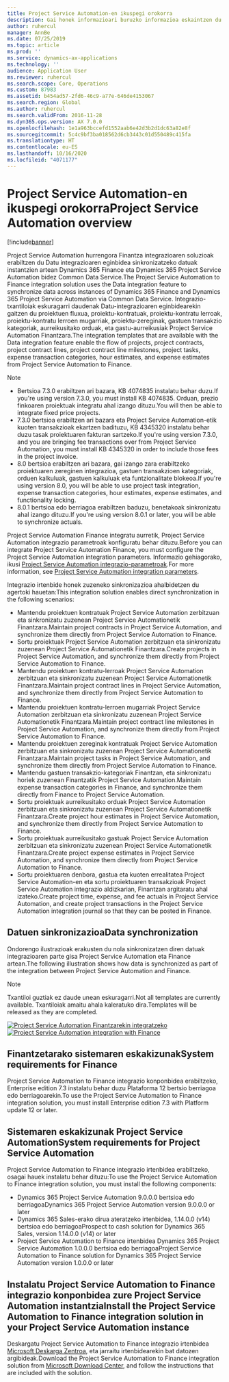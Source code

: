 ```yaml
---
title: Project Service Automation-en ikuspegi orokorra
description: Gai honek informazioari buruzko informazioa eskaintzen du Dynamics 365 Project Service Automation hurrengora Dynamics 365 Finance integrazio irtenbidea.
author: ruhercul
manager: AnnBe
ms.date: 07/25/2019
ms.topic: article
ms.prod: ''
ms.service: dynamics-ax-applications
ms.technology: ''
audience: Application User
ms.reviewer: ruhercul
ms.search.scope: Core, Operations
ms.custom: 87983
ms.assetid: b454ad57-2fd6-46c9-a77e-646de4153067
ms.search.region: Global
ms.author: ruhercul
ms.search.validFrom: 2016-11-28
ms.dyn365.ops.version: AX 7.0.0
ms.openlocfilehash: 1e1a963bccefd1552aab6e42d3b2d1dc63a82e8f
ms.sourcegitcommit: 5c4c9bf3ba018562d6cb3443c01d550489c415fa
ms.translationtype: HT
ms.contentlocale: eu-ES
ms.lasthandoff: 10/16/2020
ms.locfileid: "4071177"
---
```

# <a name="project-service-automation-overview"></a><span data-ttu-id="008db-103">Project Service Automation-en ikuspegi orokorra</span><span class="sxs-lookup"><span data-stu-id="008db-103">Project Service Automation overview</span></span>

[!include[banner](../includes/banner.md)]

<span data-ttu-id="008db-104">Project Service Automation hurrengora Finantza integrazioaren soluzioak erabiltzen du Datu integrazioaren eginbidea sinkronizatzeko datuak instantzien artean Dynamics 365 Finance eta Dynamics 365 Project Service Automation bidez Common Data Service.</span><span class="sxs-lookup"><span data-stu-id="008db-104">The Project Service Automation to Finance integration solution uses the Data integration feature to synchronize data across instances of Dynamics 365 Finance and Dynamics 365 Project Service Automation via Common Data Service.</span></span> <span data-ttu-id="008db-105">Integrazio-txantiloiak eskuragarri daudenak Datu-integrazioaren eginbidearekin gaitzen du proiektuen fluxua, proiektu-kontratuak, proiektu-kontratu lerroak, proiektu-kontratu lerroen mugarriak, proiektu-zereginak, gastuen transakzio kategoriak, aurreikusitako orduak, eta gastu-aurreikusiak Project Service Automation Finantzara.</span><span class="sxs-lookup"><span data-stu-id="008db-105">The integration templates that are available with the Data integration feature enable the flow of projects, project contracts, project contract lines, project contract line milestones, project tasks, expense transaction categories, hour estimates, and expense estimates from Project Service Automation to Finance.</span></span>

> [!NOTE]
> - <span data-ttu-id="008db-106">Bertsioa 7.3.0 erabiltzen ari bazara, KB 4074835 instalatu behar duzu.</span><span class="sxs-lookup"><span data-stu-id="008db-106">If you're using version 7.3.0, you must install KB 4074835.</span></span> <span data-ttu-id="008db-107">Orduan, prezio finkoaren proiektuak integratu ahal izango dituzu.</span><span class="sxs-lookup"><span data-stu-id="008db-107">You will then be able to integrate fixed price projects.</span></span>
> - <span data-ttu-id="008db-108">7.3.0 bertsioa erabiltzen ari bazara eta Project Service Automation-etik kuoten transakzioak ekartzen badituzu, KB 4345320 instalatu behar duzu tasak proiektuaren fakturan sartzeko.</span><span class="sxs-lookup"><span data-stu-id="008db-108">If you're using version 7.3.0, and you are bringing fee transactions over from Project Service Automation, you must install KB 4345320 in order to include those fees in the project invoice.</span></span>
> - <span data-ttu-id="008db-109">8.0 bertsioa erabiltzen ari bazara, gai izango zara erabiltzeko proiektuaren zereginen integrazioa, gastuen transakzioen kategoriak, orduen kalkuluak, gastuen kalkuluak eta funtzionalitate blokeoa.</span><span class="sxs-lookup"><span data-stu-id="008db-109">If you're using version 8.0, you will be able to use project task integration, expense transaction categories, hour estimates, expense estimates, and functionality locking.</span></span>
> - <span data-ttu-id="008db-110">8.0.1 bertsioa edo berriagoa erabiltzen baduzu, benetakoak sinkronizatu ahal izango dituzu.</span><span class="sxs-lookup"><span data-stu-id="008db-110">If you're using version 8.0.1 or later, you will be able to synchronize actuals.</span></span>

<span data-ttu-id="008db-111">Project Service Automation Finance integratu aurretik, Project Service Automation integrazio parametroak konfiguratu behar dituzu.</span><span class="sxs-lookup"><span data-stu-id="008db-111">Before you can integrate Project Service Automation Finance, you must configure the Project Service Automation integration parameters.</span></span> <span data-ttu-id="008db-112">Informazio gehiagorako, ikusi [Project Service Automation integrazio-parametroak](PSA-parameters.md).</span><span class="sxs-lookup"><span data-stu-id="008db-112">For more information, see [Project Service Automation integration parameters](PSA-parameters.md).</span></span>

<span data-ttu-id="008db-113">Integrazio irtenbide honek zuzeneko sinkronizazioa ahalbidetzen du agertoki hauetan:</span><span class="sxs-lookup"><span data-stu-id="008db-113">This integration solution enables direct synchronization in the following scenarios:</span></span>

- <span data-ttu-id="008db-114">Mantendu proiektuen kontratuak Project Service Automation zerbitzuan eta sinkronizatu zuzenean Project Service Automationetik Finantzara.</span><span class="sxs-lookup"><span data-stu-id="008db-114">Maintain project contracts in Project Service Automation, and synchronize them directly from Project Service Automation to Finance.</span></span>
- <span data-ttu-id="008db-115">Sortu proiektuak Project Service Automation zerbitzuan eta sinkronizatu zuzenean Project Service Automationetik Finantzara.</span><span class="sxs-lookup"><span data-stu-id="008db-115">Create projects in Project Service Automation, and synchronize them directly from Project Service Automation to Finance.</span></span>
- <span data-ttu-id="008db-116">Mantendu proiektuen kontratu-lerroak Project Service Automation zerbitzuan eta sinkronizatu zuzenean Project Service Automationetik Finantzara.</span><span class="sxs-lookup"><span data-stu-id="008db-116">Maintain project contract lines in Project Service Automation, and synchronize them directly from Project Service Automation to Finance.</span></span>
- <span data-ttu-id="008db-117">Mantendu proiektuen kontratu-lerroen mugarriak Project Service Automation zerbitzuan eta sinkronizatu zuzenean Project Service Automationetik Finantzara.</span><span class="sxs-lookup"><span data-stu-id="008db-117">Maintain project contract line milestones in Project Service Automation, and synchronize them directly from Project Service Automation to Finance.</span></span>
- <span data-ttu-id="008db-118">Mantendu proiektuen zereginak kontratuak Project Service Automation zerbitzuan eta sinkronizatu zuzenean Project Service Automationetik Finantzara.</span><span class="sxs-lookup"><span data-stu-id="008db-118">Maintain project tasks in Project Service Automation, and synchronize them directly from Project Service Automation to Finance.</span></span>
- <span data-ttu-id="008db-119">Mantendu gastuen transakzio-kategoriak Finantzan, eta sinkronizatu horiek zuzenean Finantzatik Project Service Automation.</span><span class="sxs-lookup"><span data-stu-id="008db-119">Maintain expense transaction categories in Finance, and synchronize them directly from Finance to Project Service Automation.</span></span>
- <span data-ttu-id="008db-120">Sortu proiektuak aurreikusitako orduak Project Service Automation zerbitzuan eta sinkronizatu zuzenean Project Service Automationetik Finantzara.</span><span class="sxs-lookup"><span data-stu-id="008db-120">Create project hour estimates in Project Service Automation, and synchronize them directly from Project Service Automation to Finance.</span></span>
- <span data-ttu-id="008db-121">Sortu proiektuak aurreikusitako gastuak Project Service Automation zerbitzuan eta sinkronizatu zuzenean Project Service Automationetik Finantzara.</span><span class="sxs-lookup"><span data-stu-id="008db-121">Create project expense estimates in Project Service Automation, and synchronize them directly from Project Service Automation to Finance.</span></span>
- <span data-ttu-id="008db-122">Sortu proiektuaren denbora, gastua eta kuoten errealitatea Project Service Automation-en eta sortu proiektuaren transakzioak Project Service Automation integrazio aldizkarian, Finantzan argitaratu ahal izateko.</span><span class="sxs-lookup"><span data-stu-id="008db-122">Create project time, expense, and fee actuals in Project Service Automation, and create project transactions in the Project Service Automation integration journal so that they can be posted in Finance.</span></span>

## <a name="data-synchronization"></a><span data-ttu-id="008db-123">Datuen sinkronizazioa</span><span class="sxs-lookup"><span data-stu-id="008db-123">Data synchronization</span></span>

<span data-ttu-id="008db-124">Ondorengo ilustrazioak erakusten du nola sinkronizatzen diren datuak integrazioaren parte gisa Project Service Automation eta Finance artean.</span><span class="sxs-lookup"><span data-stu-id="008db-124">The following illustration shows how data is synchronized as part of the integration between Project Service Automation and Finance.</span></span>

> [!NOTE]
> <span data-ttu-id="008db-125">Txantiloi guztiak ez daude unean eskuragarri.</span><span class="sxs-lookup"><span data-stu-id="008db-125">Not all templates are currently available.</span></span> <span data-ttu-id="008db-126">Txantiloiak amaitu ahala kaleratuko dira.</span><span class="sxs-lookup"><span data-stu-id="008db-126">Templates will be released as they are completed.</span></span>

<span data-ttu-id="008db-127">[![Project Service Automation Finantzarekin integratzeko](./media/PSA-integration.png)](./media/PSA-integration.png)</span><span class="sxs-lookup"><span data-stu-id="008db-127">[![Project Service Automation integration with Finance](./media/PSA-integration.png)](./media/PSA-integration.png)</span></span>

## <a name="system-requirements-for-finance"></a><span data-ttu-id="008db-128">Finantzetarako sistemaren eskakizunak</span><span class="sxs-lookup"><span data-stu-id="008db-128">System requirements for Finance</span></span>

<span data-ttu-id="008db-129">Project Service Automation to Finance integrazio konponbidea erabiltzeko, Enterprise edition 7.3 instalatu behar duzu Plataforma 12 bertsio berriagoa edo berriagoarekin.</span><span class="sxs-lookup"><span data-stu-id="008db-129">To use the Project Service Automation to Finance integration solution, you must install Enterprise edition 7.3 with Platform update 12 or later.</span></span>

## <a name="system-requirements-for-project-service-automation"></a><span data-ttu-id="008db-130">Sistemaren eskakizunak Project Service Automation</span><span class="sxs-lookup"><span data-stu-id="008db-130">System requirements for Project Service Automation</span></span>

<span data-ttu-id="008db-131">Project Service Automation to Finance integrazio irtenbidea erabiltzeko, osagai hauek instalatu behar dituzu:</span><span class="sxs-lookup"><span data-stu-id="008db-131">To use the Project Service Automation to Finance integration solution, you must install the following components:</span></span>

- <span data-ttu-id="008db-132">Dynamics 365 Project Service Automation 9.0.0.0 bertsioa edo berriagoa</span><span class="sxs-lookup"><span data-stu-id="008db-132">Dynamics 365 Project Service Automation version 9.0.0.0 or later</span></span>
- <span data-ttu-id="008db-133">Dynamics 365 Sales-erako dirua ateratzeko irtenbidea, 1.14.0.0 (v14) bertsioa edo berriagoa</span><span class="sxs-lookup"><span data-stu-id="008db-133">Prospect to cash solution for Dynamics 365 Sales, version 1.14.0.0 (v14) or later</span></span>
- <span data-ttu-id="008db-134">Project Service Automation to Finance irtenbidea Dynamics 365 Project Service Automation 1.0.0.0 bertsioa edo berriagoa</span><span class="sxs-lookup"><span data-stu-id="008db-134">Project Service Automation to Finance solution for Dynamics 365 Project Service Automation version 1.0.0.0 or later</span></span>

## <a name="install-the-project-service-automation-to-finance-integration-solution-in-your-project-service-automation-instance"></a><span data-ttu-id="008db-135">Instalatu Project Service Automation to Finance integrazio konponbidea zure Project Service Automation instantzia</span><span class="sxs-lookup"><span data-stu-id="008db-135">Install the Project Service Automation to Finance integration solution in your Project Service Automation instance</span></span>

<span data-ttu-id="008db-136">Deskargatu Project Service Automation to Finance integrazio irtenbidea [Microsoft Deskarga Zentroa](https://www.microsoft.com/download/details.aspx?id=57016), eta jarraitu irtenbidearekin bat datozen argibideak.</span><span class="sxs-lookup"><span data-stu-id="008db-136">Download the Project Service Automation to Finance integration solution from [Microsoft Download Center](https://www.microsoft.com/download/details.aspx?id=57016), and follow the instructions that are included with the solution.</span></span>
